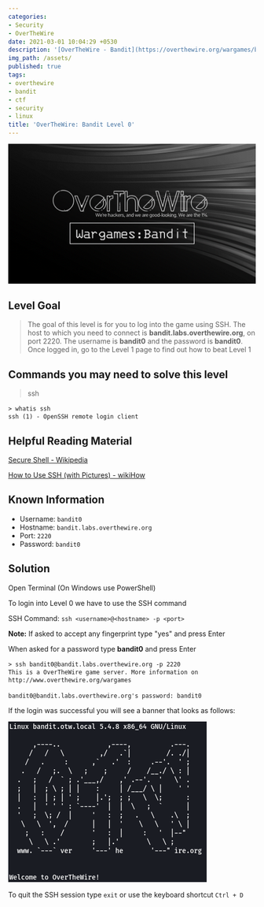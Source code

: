```yaml
---
categories:
- Security
- OverTheWire
date: 2021-03-01 10:04:29 +0530
description: '[OverTheWire - Bandit](https://overthewire.org/wargames/bandit/bandit0.html)'
img_path: /assets/
published: true
tags:
- overthewire
- bandit
- ctf
- security
- linux
title: 'OverTheWire: Bandit Level 0'
---
```


![banner-image|640](images/overthewire-banner.png)

## Level Goal

> The goal of this level is for you to log into the game using SSH. The host to which you need to connect is **bandit.labs.overthewire.org**, on port 2220. The username is **bandit0** and the password is **bandit0**. Once logged in, go to the Level 1 page to find out how to beat Level 1

## Commands you may need to solve this level

> ssh

```
> whatis ssh   
ssh (1) - OpenSSH remote login client
```

## Helpful Reading Material

[Secure Shell - Wikipedia](https://en.wikipedia.org/wiki/SSH_(Secure_Shell))

[How to Use SSH (with Pictures) - wikiHow](https://www.wikihow.com/Use-SSH)

## Known Information

*   Username: `bandit0`
*   Hostname: `bandit.labs.overthewire.org`
*   Port: `2220`
*   Password: `bandit0`

## Solution

Open Terminal (On Windows use PowerShell)

To login into Level 0 we have to use the SSH command

SSH Command: `ssh <username>@<hostname> -p <port>`

**Note:** If asked to accept any fingerprint type "yes" and press Enter

When asked for a password type **bandit0** and press Enter

```
> ssh bandit0@bandit.labs.overthewire.org -p 2220   
This is a OverTheWire game server. More information on http://www.overthewire.org/wargames

bandit0@bandit.labs.overthewire.org's password: bandit0
```

If the login was successful you will see a banner that looks as follows:

![Logged into Level 0|360](images/bandit-0/level-0-login.png)

To quit the SSH session type `exit` or use the keyboard shortcut `Ctrl + D`